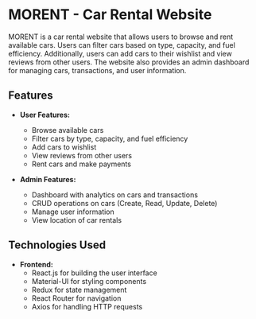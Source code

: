 # MORENT - Car Rental Website

MORENT is a car rental website that allows users to browse and rent available cars. Users can filter cars based on type, capacity, and fuel efficiency. Additionally, users can add cars to their wishlist and view reviews from other users. The website also provides an admin dashboard for managing cars, transactions, and user information.

## Features

- **User Features:**
  - Browse available cars
  - Filter cars by type, capacity, and fuel efficiency
  - Add cars to wishlist
  - View reviews from other users
  - Rent cars and make payments

- **Admin Features:**
  - Dashboard with analytics on cars and transactions
  - CRUD operations on cars (Create, Read, Update, Delete)
  - Manage user information
  - View location of car rentals

## Technologies Used

- **Frontend:**
  - React.js for building the user interface
  - Material-UI for styling components
  - Redux for state management
  - React Router for navigation
  - Axios for handling HTTP requests



